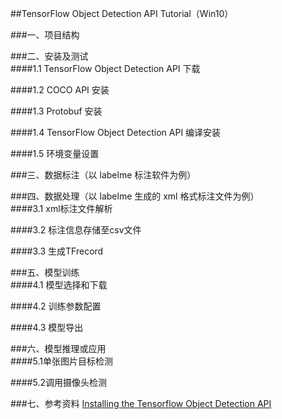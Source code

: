 ##TensorFlow Object Detection API Tutorial（Win10）

###一、项目结构


###二、安装及测试   
####1.1 TensorFlow Object Detection API 下载   


####1.2 COCO API 安装



####1.3 Protobuf 安装   


####1.4 TensorFlow Object Detection API 编译安装


####1.5 环境变量设置


###三、数据标注（以 labelme 标注软件为例）   



###四、数据处理（以 labelme 生成的 xml 格式标注文件为例）   
####3.1 xml标注文件解析   


####3.2 标注信息存储至csv文件   


####3.3 生成TFrecord   


###五、模型训练   
####4.1 模型选择和下载   


####4.2 训练参数配置   


####4.3 模型导出



###六、模型推理或应用   
####5.1单张图片目标检测   


####5.2调用摄像头检测   




###七、参考资料
[Installing the Tensorflow Object Detection API](https://gilberttanner.com/blog/installing-the-tensorflow-object-detection-api)    
